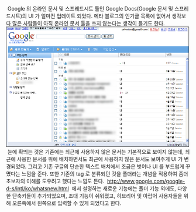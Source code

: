  Google 의 온라인 문서 및 스프레드시트 툴인 Google Docs(Google 문서 및 스프레드시트)의 UI 가 얼마전 업데이트 되었다. 메타 블로그의 인기글 목록에 없어서 생각보다 많은 사람들이 아직 온라인 문서 툴을 쓰지 않는다는 생각이 들기도 한다.
<img src="ww.png" width="500" height="327" />
 눈에 확띄는 것은 기존에는 최근에 사용하지 않은 문서는 기본적으로 보이지 않는데, 최근에 사용한 문서를 위에 배치하면서도 최근에 사용하지 않은 문서도 보여주게 UI 가 변경되었다. 그리고 기존 구글의 단순한 텍스트 배치에서 조금은 벗어나 UI 를 부드럽게 꾸몄다는 느낌을 준다. 또한 기존의 tag 로 분류되던 것을 폴더라는 개념을 적용하여 좀더 초보자의 이해를 도우려고 했다는 느낌도 든다.
 http://www.google.com/google-d-s/intl/ko/whatsnew.html
 에서 설명하는 새로운 기능에는 폴더 기능 외에도, 다양한 단축키들이 추가되었으며, 초대 기능이 쉬워졌고, 히브리어 및 아랍어 사용자들을 위해 오른쪽에서 왼쪽으로 입력할 수 있게 되었다고 한다.

